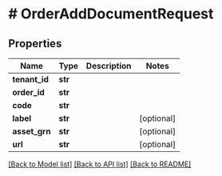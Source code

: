 # # OrderAddDocumentRequest


## Properties 


Name | Type | Description | Notes
------------ | ------------- | ------------- | -------------
**tenant_id**| **str** |   |
**order_id**| **str** |   |
**code**| **str** |   |
**label**| **str** |   | [optional]
**asset_grn**| **str** |   | [optional]
**url**| **str** |   | [optional]


[[Back to Model list]](../../README.md#models) [[Back to API list]](../../README.md#endpoints) [[Back to README]](../../README.md)

